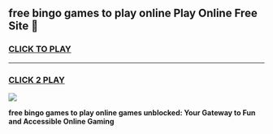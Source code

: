 
## free bingo games to play online Play Online Free Site 👋
<h3>
<a href="https://download.freeplayer.one?title=free_bingo_games_to_play_online&ref=21F">CLICK TO PLAY</a></h3>
<hr>

<h3>
<a href="https://download.freeplayer.one?title=free_bingo_games_to_play_online&ref=21F">CLICK 2 PLAY</a>
  
</h3>

<a href="https://download.freeplayer.one?title=free_bingo_games_to_play_online&ref=21F"><img src="https://cdnb.artstation.com/p/assets/images/images/032/539/853/original/anto-thomas-button-gif.gif"></a>


**free bingo games to play online games unblocked: Your Gateway to Fun and Accessible Online Gaming**
